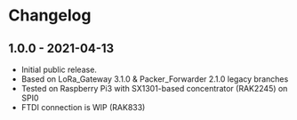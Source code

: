 # Changelog

## 1.0.0 - 2021-04-13

* Initial public release.
* Based on LoRa_Gateway 3.1.0 & Packer_Forwarder 2.1.0 legacy branches
* Tested on Raspberry Pi3 with SX1301-based concentrator (RAK2245) on SPI0
* FTDI connection is WIP (RAK833)


